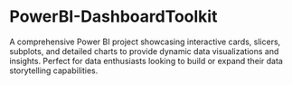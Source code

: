 # PowerBI-DashboardToolkit
A comprehensive Power BI project showcasing interactive cards, slicers, subplots, and detailed charts to provide dynamic data visualizations and insights. Perfect for data enthusiasts looking to build or expand their data storytelling capabilities.
